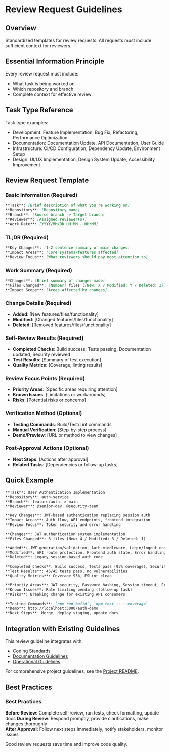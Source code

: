# Review Request Guidelines

## Overview

Standardized templates for review requests. All requests must include sufficient context for reviewers.

## Essential Information Principle

Every review request must include:

- What task is being worked on
- Which repository and branch
- Complete context for effective review

## Task Type Reference

Task type examples:

- Development: Feature Implementation, Bug Fix, Refactoring, Performance Optimization
- Documentation: Documentation Update, API Documentation, User Guide
- Infrastructure: CI/CD Configuration, Dependency Update, Environment Setup
- Design: UI/UX Implementation, Design System Update, Accessibility Improvement

## Review Request Template

### Basic Information (Required)

```markdown
**Task**: [Brief description of what you're working on]
**Repository**: [Repository name]
**Branch**: [Source branch -> Target branch]
**Reviewer**: [Assigned reviewer(s)]
**Work Date**: [YYYY/MM/DD HH:MM - HH:MM]
```

### TL;DR (Required)

```markdown
**Key Changes**: [1-2 sentence summary of main changes]
**Impact Areas**: [Core systems/features affected]
**Review Focus**: [What reviewers should pay most attention to]
```

### Work Summary (Required)

```markdown
**Changes**: [Brief summary of changes made]
**Files Changed**: [Number] files ([New: X / Modified: Y / Deleted: Z])
**Impact Scope**: [Areas affected by changes]
```

### Change Details (Required)

- **Added**: [New features/files/functionality]
- **Modified**: [Changed features/files/functionality]
- **Deleted**: [Removed features/files/functionality]

### Self-Review Results (Required)

- **Completed Checks**: Build success, Tests passing, Documentation updated, Security reviewed
- **Test Results**: [Summary of test execution]
- **Quality Metrics**: [Coverage, linting results]

### Review Focus Points (Required)

- **Priority Areas**: [Specific areas requiring attention]
- **Known Issues**: [Limitations or workarounds]
- **Risks**: [Potential risks or concerns]

### Verification Method (Optional)

- **Testing Commands**: Build/Test/Lint commands
- **Manual Verification**: [Step-by-step process]
- **Demo/Preview**: [URL or method to view changes]

### Post-Approval Actions (Optional)

- **Next Steps**: [Actions after approval]
- **Related Tasks**: [Dependencies or follow-up tasks]

## Quick Example

```markdown
**Task**: User Authentication Implementation
**Repository**: auth-service  
**Branch**: feature/auth -> main
**Reviewer**: @senior-dev, @security-team

**Key Changes**: JWT-based authentication replacing session auth
**Impact Areas**: Auth flow, API endpoints, frontend integration
**Review Focus**: Token security and error handling

**Changes**: JWT authentication system implementation
**Files Changed**: 8 files (New: 4 / Modified: 3 / Deleted: 1)

**Added**: JWT generation/validation, Auth middleware, Login/logout endpoints
**Modified**: API route protection, Frontend auth state, Error handling
**Deleted**: Legacy session-based auth code

**Completed Checks**: Build success, Tests pass (95% coverage), Security audit complete
**Test Results**: 45/45 tests pass, no vulnerabilities
**Quality Metrics**: Coverage 95%, ESLint clean

**Priority Areas**: JWT security, Password hashing, Session timeout, Error sanitization
**Known Issues**: Rate limiting pending (follow-up task)
**Risks**: Breaking change for existing API consumers

**Testing Commands**: `npm run build`, `npm test -- --coverage`
**Demo**: http://localhost:3000/auth-demo
**Next Steps**: Merge, deploy staging, update docs
```

## Integration with Existing Guidelines

This review guideline integrates with:

- [Coding Standards](./coding-standards.md)
- [Documentation Guidelines](./documentation-guidelines.md)
- [Operational Guidelines](../ops/operational-guidelines.md)

For comprehensive project guidelines, see the [Project README](../../README.md).

## Best Practices

### Best Practices

**Before Review**: Complete self-review, run tests, check formatting, update docs
**During Review**: Respond promptly, provide clarifications, make changes thoroughly  
**After Approval**: Follow next steps immediately, notify stakeholders, monitor issues

Good review requests save time and improve code quality.
